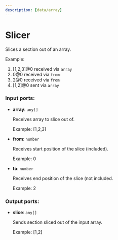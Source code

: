 ```yaml
---
description: [data/array]
---
```


# Slicer

Slices a section out of an array.

Example: 
1. [1,2,3]@0 received via `array`
2. 0@0 received via `from`
3. 2@0 received via `from`
4. [1,2]@0 sent via `array`

### Input ports:

* __array__: ` any[] `

    Receives array to slice out of.
    
    Example:
    [1,2,3]


* __from__: ` number `

    Receives start position of the slice (included).
    
    Example:
    0


* __to__: ` number `

    Receives end position of the slice (not included.
    
    Example:
    2

### Output ports:

* __slice__: ` any[] `

    Sends section sliced out of the input array.
    
    Example:
    [1,2]

